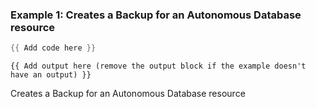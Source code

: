 ### Example 1: Creates a Backup for an Autonomous Database resource
```powershell
{{ Add code here }}
```

```output
{{ Add output here (remove the output block if the example doesn't have an output) }}
```

Creates a Backup for an Autonomous Database resource